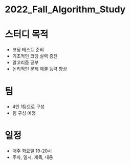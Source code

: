 # 2022_Fall_Algorithm_Study

# 스터디 목적

- 코딩 테스트 준비
- 기초적인 코딩 실력 증진
- 알고리즘 공부
- 논리적인 문제 해결 능력 향상

# 팀

- 4인 1팀으로 구성
- 팀 구성 예정

# 일정

- 매주 화요일 19-20시
- 주차, 일시, 제목, 내용
